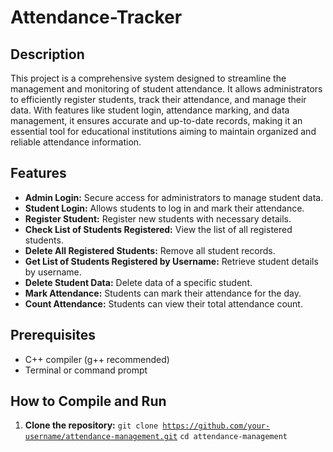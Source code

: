 # Attendance-Tracker

## Description

This project is a comprehensive system designed to streamline the management and monitoring of student attendance. It allows administrators to efficiently register students, track their attendance, and manage their data. With features like student login, attendance marking, and data management, it ensures accurate and up-to-date records, making it an essential tool for educational institutions aiming to maintain organized and reliable attendance information.

## Features

- **Admin Login:** Secure access for administrators to manage student data.
- **Student Login:** Allows students to log in and mark their attendance.
- **Register Student:** Register new students with necessary details.
- **Check List of Students Registered:** View the list of all registered students.
- **Delete All Registered Students:** Remove all student records.
- **Get List of Students Registered by Username:** Retrieve student details by username.
- **Delete Student Data:** Delete data of a specific student.
- **Mark Attendance:** Students can mark their attendance for the day.
- **Count Attendance:** Students can view their total attendance count.

## Prerequisites

- C++ compiler (g++ recommended)
- Terminal or command prompt

## How to Compile and Run

1. **Clone the repository:**
<code>git clone https://github.com/your-username/attendance-management.git</code>
<code>cd attendance-management</code>
